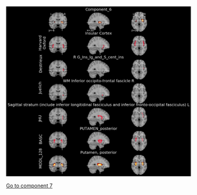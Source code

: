


![6](preliminary/6.jpg "Component 6")

[Go to component 7](https://parietal-inria.github.io/MODL_atlas/1024/7 "Component 7")